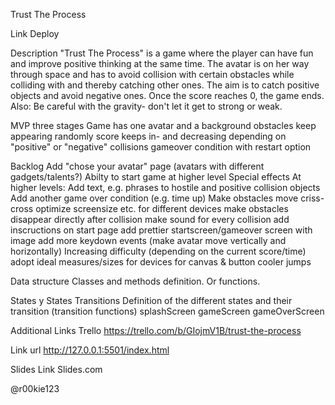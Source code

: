 Trust The Process

Link Deploy

Description
"Trust The Process" is a game where the player can have fun and improve positive thinking at the same time. The avatar is on her way through space and has to avoid collision with certain obstacles while colliding with and thereby catching other ones. The aim is to catch positive objects and avoid negative ones. Once the score reaches 0, the game ends. Also: Be careful with the gravity- don't let it get to strong or weak. 

MVP
three stages 
Game has one avatar and a background
obstacles keep appearing randomly
score keeps in- and decreasing depending on "positive" or "negative" collisions
gameover condition with restart option


Backlog
Add "chose your avatar" page (avatars with different gadgets/talents?)
Abilty to start game at higher level
Special effects
At higher levels: Add text, e.g. phrases to hostile and positive collision objects
Add another game over condition (e.g. time up)
Make obstacles move criss-cross
optimize screensize etc. for different devices
make obstacles disappear directly after collision
make sound for every collision
add inscructions on start page
add prettier startscreen/gameover screen with image
add more keydown events (make avatar move vertically and horizontally)
Increasing difficulty (depending on the current score/time)
adopt ideal measures/sizes for devices for canvas & button
cooler jumps



Data structure
Classes and methods definition. Or functions.

States y States Transitions
Definition of the different states and their transition (transition functions)
splashScreen
gameScreen
gameOverScreen

Additional Links
Trello
https://trello.com/b/GIojmV1B/trust-the-process

Link url
http://127.0.0.1:5501/index.html

Slides
Link Slides.com

@r00kie123
 